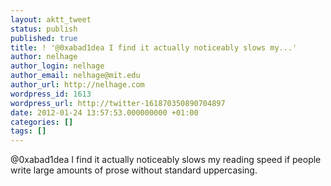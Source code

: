 ```yaml
---
layout: aktt_tweet
status: publish
published: true
title: ! '@0xabad1dea I find it actually noticeably slows my...'
author: nelhage
author_login: nelhage
author_email: nelhage@mit.edu
author_url: http://nelhage.com
wordpress_id: 1613
wordpress_url: http://twitter-161870350890704897
date: 2012-01-24 13:57:53.000000000 +01:00
categories: []
tags: []
---
```

@0xabad1dea I find it actually noticeably slows my reading speed if people write large amounts of prose without standard uppercasing.

